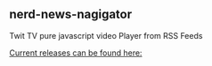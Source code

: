 
<html lang="en">
    <head>
        <meta charset="UTF-8" />
        <meta name="viewport" content="width=device-width, initial-scale=1">
    </head>
    <body>
        <main>
          <h2>nerd-news-nagigator</h2>
          <p>Twit TV pure javascript video Player from RSS Feeds</P>
<a href="https://github.com/ne0rrmatrix/twit-tv-player/releases">Current releases can be found here:</a> 
        </main>
    </body>
</html>
